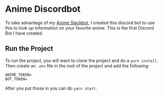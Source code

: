 # Anime Discordbot

To take advantage of my [Anime Slackbot](https://github.com/jrock2004/anime-slackbot), I created this discord bot to use this to look up information on your favorite anime. This is the first Discord Bot I have created.

## Run the Project

To run the project, you will want to clone the project and do a `yarn install`. Then create an `.env` file in the root of the project and add the following:

```
ANIME_TOKEN=
BOT_TOKEN=
```

After you put those in you can do `yarn start`.
